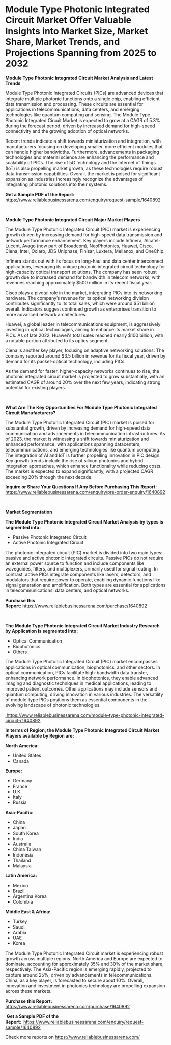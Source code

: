 <p><h1>Module Type Photonic Integrated Circuit Market Offer Valuable Insights into Market Size, Market Share, Market Trends, and Projections Spanning from 2025 to 2032</h1></p><p><strong>Module Type Photonic Integrated Circuit Market Analysis and Latest Trends</strong></p>
<p><p>Module Type Photonic Integrated Circuits (PICs) are advanced devices that integrate multiple photonic functions onto a single chip, enabling efficient data transmission and processing. These circuits are essential for applications in telecommunications, data centers, and emerging technologies like quantum computing and sensing. The Module Type Photonic Integrated Circuit Market is expected to grow at a CAGR of 5.3% during the forecast period, driven by increased demand for high-speed connectivity and the growing adoption of optical networks.</p><p>Recent trends indicate a shift towards miniaturization and integration, with manufacturers focusing on developing smaller, more efficient modules that can handle higher bandwidths. Furthermore, advancements in packaging technologies and material science are enhancing the performance and scalability of PICs. The rise of 5G technology and the Internet of Things (IoT) is also propelling market growth, as these technologies require robust data transmission capabilities. Overall, the market is poised for significant expansion as industries increasingly recognize the advantages of integrating photonic solutions into their systems.</p></p>
<p><strong>Get a Sample PDF of the Report:&nbsp;</strong> <a href="https://www.reliablebusinessarena.com/enquiry/request-sample/1640892?utm_campaign=2225&utm_medium=2&utm_source=Github&utm_content=ia&utm_term=12022025&utm_id=module-type-photonic-integrated-circuit">https://www.reliablebusinessarena.com/enquiry/request-sample/1640892</a></p>
<p>&nbsp;</p>
<p><strong>Module Type Photonic Integrated Circuit Major Market Players</strong></p>
<p><p>The Module Type Photonic Integrated Circuit (PIC) market is experiencing growth driven by increasing demand for high-speed data transmission and network performance enhancement. Key players include Infinera, Alcatel-Lucent, Avago (now part of Broadcom), NeoPhotonics, Huawei, Cisco, Ciena, Intel, Oclaro, JDS Uniphase, Finisar, Luxtera, Mellanox, and OneChip.</p><p>Infinera stands out with its focus on long-haul and data center interconnect applications, leveraging its unique photonic integrated circuit technology for high-capacity optical transport solutions. The company has seen robust growth due to increased demand for bandwidth in telecom networks, with revenues reaching approximately $500 million in its recent fiscal year.</p><p>Cisco plays a pivotal role in the market, integrating PICs into its networking hardware. The company’s revenue for its optical networking division contributes significantly to its total sales, which were around $51 billion overall. Indicators suggest continued growth as enterprises transition to more advanced network architectures.</p><p>Huawei, a global leader in telecommunications equipment, is aggressively investing in optical technologies, aiming to enhance its market share in PICs. As of late 2022, Huawei's total sales reached nearly $100 billion, with a notable portion attributed to its optics segment.</p><p>Ciena is another key player, focusing on adaptive networking solutions. The company reported around $3.5 billion in revenue for its fiscal year, driven by demand for its packet-optical technology, including PICs.</p><p>As the demand for faster, higher-capacity networks continues to rise, the photonic integrated circuit market is projected to grow substantially, with an estimated CAGR of around 20% over the next few years, indicating strong potential for existing players.</p></p>
<p>&nbsp;</p>
<p><strong>What Are The Key Opportunities For Module Type Photonic Integrated Circuit Manufacturers?</strong></p>
<p><p>The Module Type Photonic Integrated Circuit (PIC) market is poised for substantial growth, driven by increasing demand for high-speed data communication and advancements in telecommunication infrastructures. As of 2023, the market is witnessing a shift towards miniaturization and enhanced performance, with applications spanning datacenters, telecommunications, and emerging technologies like quantum computing. The integration of AI and IoT is further propelling innovation in PIC design. Key growth trends include the rise of silicon photonics and hybrid integration approaches, which enhance functionality while reducing costs. The market is expected to expand significantly, with a projected CAGR exceeding 20% through the next decade.</p></p>
<p><strong>Inquire or Share Your Questions If Any Before Purchasing This Report:</strong> <a href="https://www.reliablebusinessarena.com/enquiry/pre-order-enquiry/1640892?utm_campaign=2225&utm_medium=2&utm_source=Github&utm_content=ia&utm_term=12022025&utm_id=module-type-photonic-integrated-circuit">https://www.reliablebusinessarena.com/enquiry/pre-order-enquiry/1640892</a></p>
<p>&nbsp;</p>
<p><strong>Market Segmentation</strong></p>
<p><strong>The Module Type Photonic Integrated Circuit Market Analysis by types is segmented into:</strong></p>
<p><ul><li>Passive Photonic Integrated Circuit</li><li>Active Photonic Integrated Circuit</li></ul></p>
<p><p>The photonic integrated circuit (PIC) market is divided into two main types: passive and active photonic integrated circuits. Passive PICs do not require an external power source to function and include components like waveguides, filters, and multiplexers, primarily used for signal routing. In contrast, active PICs integrate components like lasers, detectors, and modulators that require power to operate, enabling dynamic functions like signal generation and amplification. Both types are essential for applications in telecommunications, data centers, and optical networks.</p></p>
<p><strong>Purchase this Report:&nbsp;</strong><a href="https://www.reliablebusinessarena.com/purchase/1640892?utm_campaign=2225&utm_medium=2&utm_source=Github&utm_content=ia&utm_term=12022025&utm_id=module-type-photonic-integrated-circuit">https://www.reliablebusinessarena.com/purchase/1640892</a></p>
<p>&nbsp;</p>
<p><strong>The Module Type Photonic Integrated Circuit Market Industry Research by Application is segmented into:</strong></p>
<p><ul><li>Optical Communication</li><li>Biophotonics</li><li>Others</li></ul></p>
<p><p>The Module Type Photonic Integrated Circuit (PIC) market encompasses applications in optical communication, biophotonics, and other sectors. In optical communication, PICs facilitate high-bandwidth data transfer, enhancing network performance. In biophotonics, they enable advanced imaging and diagnostic techniques in medical applications, leading to improved patient outcomes. Other applications may include sensors and quantum computing, driving innovation in various industries. The versatility of module-type PICs positions them as essential components in the evolving landscape of photonic technologies.</p></p>
<p><a href="https://www.reliablebusinessarena.com/module-type-photonic-integrated-circuit-r1640892?utm_campaign=2225&utm_medium=2&utm_source=Github&utm_content=ia&utm_term=12022025&utm_id=module-type-photonic-integrated-circuit">&nbsp;https://www.reliablebusinessarena.com/module-type-photonic-integrated-circuit-r1640892</a></p>
<p><strong>In terms of Region, the Module Type Photonic Integrated Circuit Market Players available by Region are:</strong></p>
<p>
    <p> <strong> North America: </strong>
        <ul>
            <li>United States</li>
            <li>Canada</li>
        </ul>
        </p> 
    <p> <strong> Europe: </strong>
        <ul>
            <li>Germany</li>
            <li>France</li>
            <li>U.K.</li>
            <li>Italy</li>
            <li>Russia</li>
        </ul>
        </p> 
    <p> <strong> Asia-Pacific: </strong>
        <ul>
            <li>China</li>
            <li>Japan</li>
            <li>South Korea</li>
            <li>India</li>
            <li>Australia</li>
            <li>China Taiwan</li>
            <li>Indonesia</li>
            <li>Thailand</li>
            <li>Malaysia</li>
        </ul>
        </p> 
    <p> <strong> Latin America: </strong>
        <ul>
            <li>Mexico</li>
            <li>Brazil</li>
            <li>Argentina Korea</li>
            <li>Colombia</li>
        </ul>
        </p> 
    <p> <strong> Middle East & Africa: </strong>
        <ul>
            <li>Turkey</li>
            <li>Saudi</li>
            <li>Arabia</li>
            <li>UAE</li>
            <li>Korea</li>
        </ul>
    </p>
    </p>
<p><p>The Module Type Photonic Integrated Circuit market is experiencing robust growth across multiple regions. North America and Europe are expected to dominate, accounting for approximately 35% and 30% of the market share, respectively. The Asia-Pacific region is emerging rapidly, projected to capture around 25%, driven by advancements in telecommunications. China, as a key player, is forecasted to secure about 10%. Overall, innovation and investment in photonics technology are propelling expansion across these markets.</p></p>
<p><strong>Purchase this Report: </strong><a href="https://www.reliablebusinessarena.com/purchase/1640892?utm_campaign=2225&utm_medium=2&utm_source=Github&utm_content=ia&utm_term=12022025&utm_id=module-type-photonic-integrated-circuit">https://www.reliablebusinessarena.com/purchase/1640892</a></p>
<p>&nbsp;<strong>Get a Sample PDF of the Report:&nbsp;&nbsp;</strong><a href="https://www.reliablebusinessarena.com/enquiry/request-sample/1640892?utm_campaign=2225&utm_medium=2&utm_source=Github&utm_content=ia&utm_term=12022025&utm_id=module-type-photonic-integrated-circuit">https://www.reliablebusinessarena.com/enquiry/request-sample/1640892</a></p>
<p><strong></strong></p>
<p>Check more reports on <a href="https://www.reliablebusinessarena.com/?utm_campaign=2225&utm_medium=2&utm_source=Github&utm_content=ia&utm_term=12022025&utm_id=module-type-photonic-integrated-circuit">https://www.reliablebusinessarena.com/</a></p>